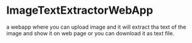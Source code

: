 # ImageTextExtractorWebApp
a webapp where you can upload image and it will extract tha text
of the image and show it on web page or you can download it as
text file.